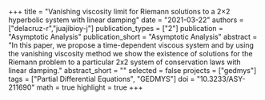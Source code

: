 +++
title = "Vanishing viscosity limit for Riemann solutions to a 2×2 hyperbolic system with linear damping"
date = "2021-03-22"
authors = ["delacruz-r","juajibioy-j"]
publication_types = ["2"]
publication = "Asymptotic Analysis"
publication_short = "Asymptotic Analysis"
abstract = "In this paper, we propose a time-dependent viscous system and by using the vanishing viscosity method we show the existence of solutions for the Riemann problem to a particular 2x2 system of conservation laws with linear damping."
abstract_short = ""
selected = false
projects = ["gedmys"]
tags = ["Partial Differential Equations", "GEDMYS"]
doi = "10.3233/ASY-211690"
math = true
highlight = true
+++
